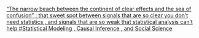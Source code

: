 [“The narrow beach between the continent of clear effects and the sea of confusion” : that sweet spot between signals that are so clear you don’t need statistics , and signals that are so weak that statistical analysis can’t help   #Statistical Modeling , Causal Inference , and Social Science](https://qi.tc/qi/113704)